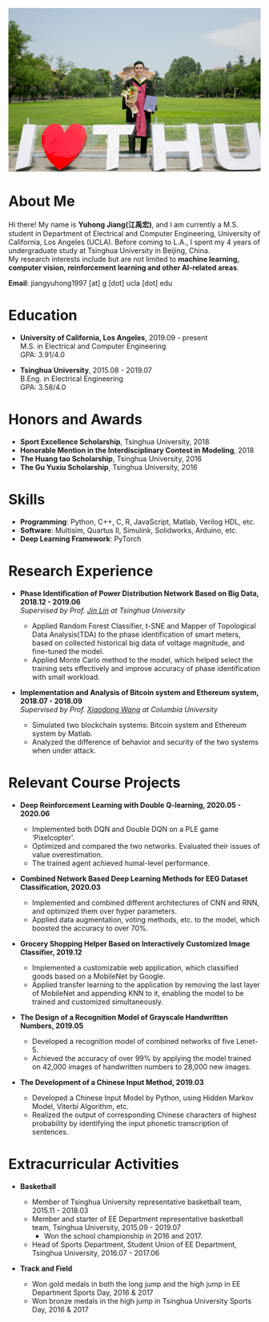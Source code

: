![Image](./files/me.JPG)
# About Me
Hi there! My name is **Yuhong Jiang(江禹宏)**, and I am currently a M.S. student in Department of Electrical and Computer Engineering, University of California, Los Angeles (UCLA). Before coming to L.A., I spent my 4 years of undergraduate study at Tsinghua University in Beijing, China.  
My research interests include but are not limited to **machine learning, computer vision, reinforcement learning and other AI-related areas**.

**Email**: jiangyuhong1997 [at] g [dot] ucla [dot] edu


# Education
* **University of California, Los Angeles**, 2019.09 - present  
M.S. in Electrical and Computer Engineering  
GPA: 3.91/4.0

* **Tsinghua University**, 2015.08 - 2019.07  
B.Eng. in Electrical Engineering  
GPA: 3.58/4.0


# Honors and Awards
* **Sport Excellence Scholarship**, Tsinghua University, 2018  
* **Honorable Mention in the Interdisciplinary Contest in Modeling**, 2018  
* **The Huang tao Scholarship**, Tsinghua University, 2016  
* **The Gu Yuxiu Scholarship**, Tsinghua University, 2016


# Skills
* **Programming**: Python, C++, C, R, JavaScript, Matlab, Verilog HDL, etc.  
* **Software**: Multisim, Quartus II, Simulink, Solidworks, Arduino, etc.  
* **Deep Learning Framework**: PyTorch


# Research Experience
* **Phase Identification of Power Distribution Network Based on Big Data, 2018.12 - 2019.06**  
_Supervised by Prof. [Jin Lin](http://www.eea.tsinghua.edu.cn/cn/faculties/jlin/) at Tsinghua University_  
  * Applied Random Forest Classifier, t-SNE and Mapper of Topological Data Analysis(TDA) to the phase identification of smart meters, based on collected historical big data of voltage magnitude, and fine-tuned the model.  
  * Applied Monte Carlo method to the model, which helped select the training sets effectively and improve accuracy of phase identification with small workload.
  
* **Implementation and Analysis of Bitcoin system and Ethereum system, 2018.07 - 2018.09**  
_Supervised by Prof. [Xiaodong Wang](https://www.ee.columbia.edu/~wangx/) at Columbia University_  
  *	Simulated two blockchain systems: Bitcoin system and Ethereum system by Matlab.  
  * Analyzed the difference of behavior and security of the two systems when under attack.


# Relevant Course Projects
* **Deep Reinforcement Learning with Double Q-learning, 2020.05 - 2020.06**  
  * Implemented both DQN and Double DQN on a PLE game ‘Pixelcopter’.  
  * Optimized and compared the two networks. Evaluated their issues of value overestimation.  
  * The trained agent achieved humal-level performance.
  
* **Combined Network Based Deep Learning Methods for EEG Dataset Classification, 2020.03**  
  * Implemented and combined different architectures of CNN and RNN, and optimized them over hyper parameters.  
  * Applied data augmentation, voting methods, etc. to the model, which boosted the accuracy to over 70%.
  
* **Grocery Shopping Helper Based on Interactively Customized Image Classifier, 2019.12**  
  * Implemented a customizable web application, which classified goods based on a MobileNet by Google.  
  * Applied transfer learning to the application by removing the last layer of MobileNet and appending KNN to it, enabling the model to be trained and customized simultaneously.
  
* **The Design of a Recognition Model of Grayscale Handwritten Numbers, 2019.05**  
  * Developed a recognition model of combined networks of five Lenet-5.  
  * Achieved the accuracy of over 99% by applying the model trained on 42,000 images of handwritten numbers to 28,000 new images.  
  
* **The Development of a Chinese Input Method, 2019.03**  
  * Developed a Chinese Input Model by Python, using Hidden Markov Model, Viterbi Algorithm, etc.  
  * Realized the output of corresponding Chinese characters of highest probability by identifying the input phonetic transcription of sentences.  


# Extracurricular Activities
* **Basketball**
  * Member of Tsinghua University representative basketball team, 2015.11 - 2018.03  
  * Member and starter of EE Department representative basketball team, Tsinghua University, 2015.09 - 2019.07
    * Won the school championship in 2016 and 2017.  
  * Head of Sports Department, Student Union of EE Department, Tsinghua University, 2016.07 - 2017.06

* **Track and Field**
  * Won gold medals in both the long jump and the high jump in EE Department Sports Day, 2016 & 2017
  * Won bronze medals in the high jump in Tsinghua University Sports Day, 2016 & 2017

<!--
You can use the [editor on GitHub](https://github.com/yh-jiang/yh-jiang.github.io/edit/master/README.md) to maintain and preview the content for your website in Markdown files.
Whenever you commit to this repository, GitHub Pages will run [Jekyll](https://jekyllrb.com/) to rebuild the pages in your site, from the content in your Markdown files.
### Markdown
Markdown is a lightweight and easy-to-use syntax for styling your writing. It includes conventions for
```markdown
Syntax highlighted code block
# Header 1
## Header 2
### Header 3
- Bulleted
- List
1. Numbered
2. List
**Bold** and _Italic_ and `Code` text
[Link](url) and ![Image](src)
```
For more details see [GitHub Flavored Markdown](https://guides.github.com/features/mastering-markdown/).
### Jekyll Themes
Your Pages site will use the layout and styles from the Jekyll theme you have selected in your [repository settings](https://github.com/yh-jiang/yh-jiang.github.io/settings). The name of this theme is saved in the Jekyll `_config.yml` configuration file.
### Support or Contact
Having trouble with Pages? Check out our [documentation](https://help.github.com/categories/github-pages-basics/) or [contact support](https://github.com/contact) and we’ll help you sort it out.
-->
